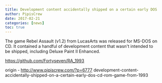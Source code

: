 ```yaml
---
title: Development content accidentally shipped on a certain early DOS CD-ROM game from 1993
author: PipisCrew
date: 2017-02-21
categories: [news]
toc: true
---
```


The game Rebel Assault (v1.2) from LucasArts was released for MS-DOS on CD. It contained a handful of development content that wasn't intended to be shipped, including Deluxe Paint II Enhanced.

https://github.com/Fortyseven/RA_1993

origin - http://www.pipiscrew.com/?p=6777 development-content-accidentally-shipped-on-a-certain-early-dos-cd-rom-game-from-1993